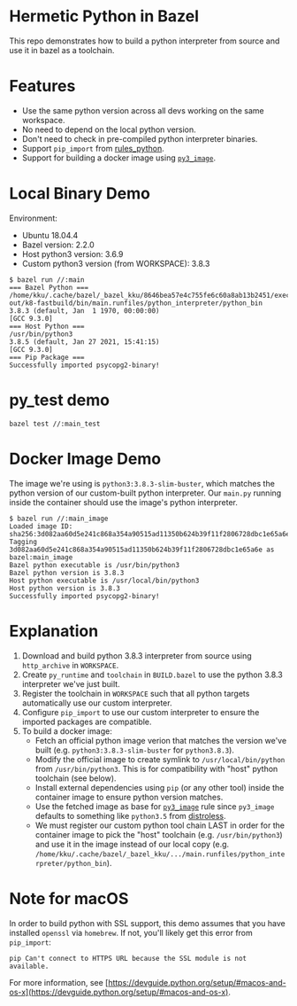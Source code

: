 # Hermetic Python in Bazel

This repo demonstrates how to build a python interpreter from source and use it
in bazel as a toolchain.

# Features

- Use the same python version across all devs working on the same workspace.
- No need to depend on the local python version.
- Don't need to check in pre-compiled python interpreter binaries.
- Support `pip_import` from [rules_python](https://github.com/bazelbuild/rules_python).
- Support for building a docker image using
  [`py3_image`](https://github.com/bazelbuild/rules_docker#py3_image).

# Local Binary Demo

Environment:
- Ubuntu 18.04.4
- Bazel version: 2.2.0
- Host python3 version: 3.6.9
- Custom python3 version (from WORKSPACE): 3.8.3

```shell
$ bazel run //:main
=== Bazel Python ===
/home/kku/.cache/bazel/_bazel_kku/8646bea57e4c755fe6c60a8ab13b2451/execroot/py_test/bazel-out/k8-fastbuild/bin/main.runfiles/python_interpreter/python_bin
3.8.3 (default, Jan  1 1970, 00:00:00)
[GCC 9.3.0]
=== Host Python ===
/usr/bin/python3
3.8.5 (default, Jan 27 2021, 15:41:15)
[GCC 9.3.0]
=== Pip Package ===
Successfully imported psycopg2-binary!
```

# py_test demo

```
bazel test //:main_test
```

# Docker Image Demo

The image we're using is `python3:3.8.3-slim-buster`, which matches the python
version of our custom-built python interpreter. Our `main.py` running inside the
container should use the image's python interpreter.

```shell
$ bazel run //:main_image
Loaded image ID: sha256:3d082aa60d5e241c868a354a90515ad11350b624b39f11f2806728dbc1e65a6e
Tagging 3d082aa60d5e241c868a354a90515ad11350b624b39f11f2806728dbc1e65a6e as bazel:main_image
Bazel python executable is /usr/bin/python3
Bazel python version is 3.8.3
Host python executable is /usr/local/bin/python3
Host python version is 3.8.3
Successfully imported psycopg2-binary!
```

# Explanation

1. Download and build python 3.8.3 interpreter from source using
  `http_archive` in `WORKSPACE`.
1. Create `py_runtime` and `toolchain` in `BUILD.bazel` to use the python
   3.8.3 interpreter we've just built.
1. Register the toolchain in `WORKSPACE` such that all python targets
   automatically use our custom interpreter.
1. Configure `pip_import` to use our custom interpreter to ensure the
   imported packages are compatible.
1. To build a docker image:
    - Fetch an official python image verion that matches the version we've built
      (e.g. `python3:3.8.3-slim-buster` for `python3.8.3`).
    - Modify the official image to create symlink to `/usr/local/bin/python`
      from `/usr/bin/python3`. This is for compatibility with "host" python
      toolchain (see below).
    - Install external dependencies using `pip` (or any other tool) inside the
      container image to ensure python version matches.
    - Use the fetched image as base for
      [`py3_image`](https://github.com/bazelbuild/rules_docker#py3_image) rule
      since `py3_image` defaults to something like `python3.5` from
      [distroless](https://github.com/googlecloudplatform/distroless).
    - We must register our custom python tool chain LAST in order for the
      container image to pick the "host" toolchain (e.g. `/usr/bin/python3`) and
      use it in the image instead of our local copy (e.g.
      `/home/kku/.cache/bazel/_bazel_kku/.../main.runfiles/python_interpreter/python_bin`).

# Note for macOS

In order to build python with SSL support, this demo assumes that you have
installed `openssl` via `homebrew`. If not, you'll likely get this error from
`pip_import`:

```
pip Can't connect to HTTPS URL because the SSL module is not available.
```

For more information, see
[https://devguide.python.org/setup/#macos-and-os-x](https://devguide.python.org/setup/#macos-and-os-x).
